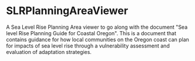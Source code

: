 # SLRPlanningAreaViewer

A Sea Level Rise Planning Area viewer to go along with the document "Sea level Rise Planning Guide for Coastal Oregon". This is a document that contains guidance for how local communities on the Oregon coast can plan for impacts of sea level rise through a vulnerability assessment and evaluation of adaptation strategies.
